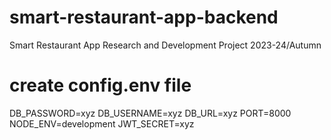 # smart-restaurant-app-backend

Smart Restaurant App Research and Development Project 2023-24/Autumn

# create config.env file

DB_PASSWORD=xyz
DB_USERNAME=xyz
DB_URL=xyz
PORT=8000
NODE_ENV=development
JWT_SECRET=xyz
